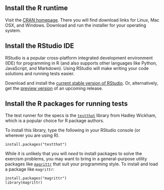 ## Install the R runtime
Visit the [CRAN homepage](https://cran.r-project.org/). There you will find download links for Linux, Mac OSX, and Windows. Download and run the installer for your operating system.

## Install the RStudio IDE
RStudio is a popular cross-platform integrated development environment (IDE) for programming in R (and also supports other languages like Python, JavaScript, and Markdown). Using RStudio will make writing your code solutions and running tests easier.

Download and install the [current stable version of RStudio](https://www.rstudio.com/products/rstudio/download/). Or, alternatively, get the [preview version](https://www.rstudio.com/products/rstudio/download/preview/) of an upcoming release.

## Install the R packages for running tests
The test runner for the specs is the [`testthat`](https://github.com/hadley/testthat) library from Hadley Wickham, which is a popular choice for R package authors.

To install this library, type the following in your RStudio console (or wherever you are using R).

```{R}
install.packages("testthat")
```

While it is unlikely that you will _need_ to install packages to solve the exercism problems, you may want to bring in a general-purpose utility packages like [`magrittr`](https://github.com/smbache/magrittr) that suit your programming style. To install and load a package like `magrittr`:

```{R}
install.packages("magrittr")
library(magrittr)
```
